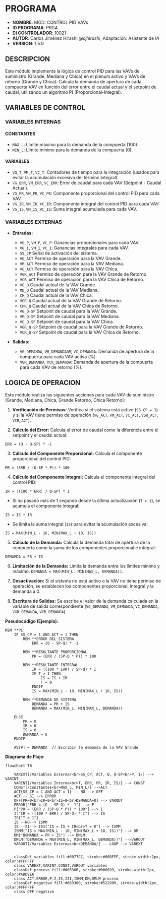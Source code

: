 # PROGRAMA

*   **NOMBRE**: MOD: CONTROL PID VAVs 
*   **ID PROGRAMA**: PRG4
*   **DI CONTROLADOR**: 10021
*   **AUTOR**: Carlos Jiménez Hirashi *@cjhirashi*, Adaptación: Asistente de IA
*   **VERSION**: 1.5.0

## DESCRIPCION

Este módulo implementa la lógica de control PID para las VAVs de suministro (Grande, Mediana y Chica) en el plenum activo y VAVs de retorno (Grande y Chica). Calcula la demanda de apertura de cada compuerta VAV en función del error entre el caudal actual y el setpoint de caudal, utilizando un algoritmo PI (Proporcional-Integral).

## VARIABLES DE CONTROL

### VARIABLES INTERNAS

#### CONSTANTES

*   `MAX_L`: Límite máximo para la demanda de la compuerta (100).
*   `MIN_L`: Límite mínimo para la demanda de la compuerta (0).

#### VARIABLES

*   `VG_T`, `VM_T`, `VC_T`: Contadores de tiempo para la integración (usados para evitar la acumulación excesiva del término integral).
*   `VG_ERR`, `VM_ERR`, `VC_ERR`: Error de caudal para cada VAV (Setpoint - Caudal Actual).
*   `VG_PR`, `VM_PR`, `VC_PR`: Componente proporcional del control PID para cada VAV.
*   `VG_IR`, `VM_IR`, `VC_IR`: Componente integral del control PID para cada VAV.
*   `VG_IS`, `VM_IS`, `VC_IS`: Suma integral acumulada para cada VAV.

### VARIABLES EXTERNAS

*   **Entradas:**
    *   `VG_P`, `VM_P`, `VC_P`: Ganancias proporcionales para cada VAV.
    *   `VG_I`, `VM_I`, `VC_I`: Ganancias integrales para cada VAV.
    *   `SS_CP` Señal de activación del sistema.
    *   `VG_ACT` Permiso de operación para la VAV Grande.
    *   `VM_ACT` Permiso de operación para la VAV Mediana.
    *   `VC_ACT` Permiso de operación para la VAV Chica.
    *   `VGR_ACT` Permiso de operación para la VAV Grande de Retorno.
    *   `VCR_ACT` Permiso de operación para la VAV Chica de Retorno.
    *   `VG_Q` Caudal actual de la VAV Grande.
    *   `MD_Q` Caudal actual de la VAV Mediana.
    *   `CH_Q` Caudal actual de la VAV Chica.
    *   `VGR_Q` Caudal actual de la VAV Grande de Retorno.
    *   `CHR_Q` Caudal actual de la VAV Chica de Retorno.
    *   `VG_Q-SP` Setpoint de caudal para la VAV Grande.
    *   `VM_Q-SP` Setpoint de caudal para la VAV Mediana.
    *   `VC_Q-SP` Setpoint de caudal para la VAV Chica.
    *   `VGR_Q-SP` Setpoint de caudal para la VAV Grande de Retorno.
    *   `VCR_Q-SP` Setpoint de caudal para la VAV Chica de Retorno.

*   **Salidas:**
    *   `VG_DEMANDA`, `VM_DEMANDADM`, `VC_DEMANDA`: Demanda de apertura de la compuerta para cada VAV activa (%).
    *   `VGR_DEMANDA`, `VCR_DEMANDA`: Demanda de apertura de la compuerta para cada VAV de retorno (%).

## LOGICA DE OPERACION

Este módulo realiza las siguientes acciones para cada VAV de suministro (Grande, Mediana, Chica, Grande Retorno, Chica Retorno):

1.  **Verificación de Permisos:** Verifica si el sistema está activo (`SS_CP = 1`) y si la VAV tiene permiso de operación (`VG_ACT`, `VM_ACT`, `VC_ACT`, `VGR_ACT`, `VCR_ACT`).

2.  **Cálculo del Error:** Calcula el error de caudal como la diferencia entre el setpoint y el caudal actual: 
```basic
ERR = (Q - Q-SP) * -1
```

3.  **Cálculo del Componente Proporcional:** Calcula el componente proporcional del control PID: 
```basic
PR = (ERR / (Q-SP * P)) * 100
```

4.  **Cálculo del Componente Integral:** Calcula el componente integral del control PID:
```basic
IR = ((100 * ERR) / Q-SP) * I
```

*   Si ha pasado más de 1 segundo desde la última actualización (`T > 1`), se acumula el componente integral: 
```basic
IS = IS + IR
```
*   Se limita la suma integral (`IS`) para evitar la acumulación excesiva: 
```basic
IS = MAX(MIN_L - 10, MIN(MAX_L + 10, IS))
```

5.  **Cálculo de la Demanda:** Calcula la demanda total de apertura de la compuerta como la suma de los componentes proporcional e integral: 
```basic
DEMAMDA = PR + IS
```

6.  **Limitación de la Demanda:** Limita la demanda entre los límites mínimo y máximo: `DEMANDA = MAX(MIN_L, MIN(MAX_L, DEMANDA))`.

7.  **Desactivación:** Si el sistema no está activo o la VAV no tiene permiso de operación, se establecen los componentes proporcional, integral y la demanda a 0.

8.  **Escritura de Salidas:** Se escribe el valor de la demanda calculada en la variable de salida correspondiente (`VG_DEMANDA`, `VM_DEMANDA`, `VC_DEMANDA`, `VGR_DEMANDA`, `VCR_DEMANDA`).

**Pseudocódigo (Ejemplo):**

```basic
REM **PI
    IF SS_CP = 1 AND ACT = 1 THEN
        REM **ERROR DEL SISTEMA
            ERR = (Q - SP-Q) * -1

        REM **RESULTANTE PROPORCIONAL
            PR = (ERR / (SP-Q * P)) * 100

        REM **RESULTANTE INTEGRAL
            IR = ((100 * ERR) / SP-Q) * I
            IF T > 1 THEN
                IS = IS + IR
                T = 0
            ENDIF
            IS = MAX(MIN_L - 10, MIN(MAX_L + 10, IS))

        REM **DEMANDA DE SISTEMA
            DEMANDA = PR + IS
            DEMANDA = MAX(MIN_L, MIN(MAX_L, DEMANDA))

    ELSE
        PR = 0
        IR = 0
        IS = 0
        DEMANDA = 0
    ENDIF

    AV[#] = DEMANDA  // Escribir la demanda de la VAV Grande
```

**Diagrama de Flujo:**

```mermaid
flowchart TB
    
    VAREXT[/Variables Externar<br>SS_CP, ACT, Q, Q-SP<br>P, I/] --> VARINT
    VARINT[/Variables Interna<br>T, ERR, PR, IR, IS/] --> CONST
    CONST[/Constantes<br>MAX_L, MIN_L/] -->ACT
    ACT{SS_CP = 1 AND ACT = 1} -- NO --> OFF
    ACT -- SI --> ERROR
    OFF[PR=0<br>IR=0<br>IS=0<br>DEMANDA=0] --> VAROUT
    ERROR["ERR = (Q - SP-Q) * -1"] --> P
    P["PR = (ERR / (SP-Q * P)) * 100"] --> I
    I["IR = ((100 * ERR) / SP-Q) * I"] --> IS
    IS{"T > 1"}
    IS --NO--> ISMM
    IS --SI--> IS1["IS = IS + IR<br>T = 0"] --> ISMM
    ISMM["IS = MAX(MIN_L - 10, MIN(MAX_L + 10, IS))"] --> DM
    DM["DEMANDA = PR + IS"] --> DMLM
    DMLM["DEMANDA = MAX(MIN_L, MIN(MAX_L, DEMANDA))"] -->VAROUT
    VAROUT[/Variables Externas<br>DEMANDA/] -- LOOP --> VAREXT


    classDef variables fill:#0077CC, stroke:#00BFFF, stroke-width:2px, color:#FFFFFF
    class VAREXT,VARINT,CONST,VAROUT variables
    classDef proceso fill:#003366, stroke:#006699, stroke-width:2px, color:#ADD8E6
    class ACT,ERROR,P,I,IS,IS1,ISMM,DM,DMLM proceso
    classDef negativo fill:#663300, stroke:#522900, stroke-width:2px, color:#FFFFFF
    class OFF negativo
```

